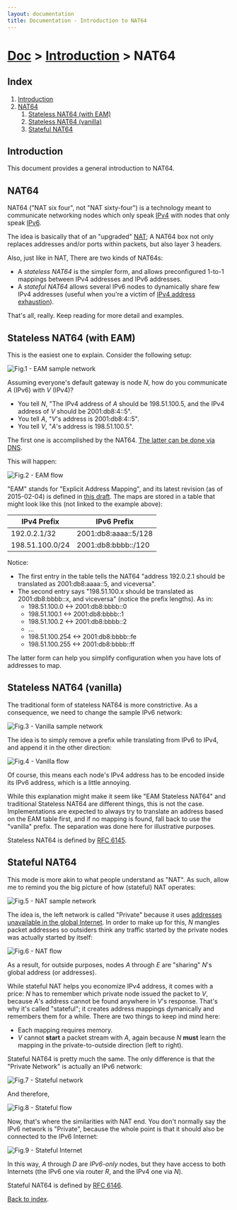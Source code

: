 ```yaml
---
layout: documentation
title: Documentation - Introduction to NAT64
---
```


# [Doc](doc-index.html) > [Introduction](doc-index.html#introduction) > NAT64

## Index

1. [Introduction](#introduction)
2. [NAT64](#nat64)
   1. [Stateless NAT64 (with EAM)](#ipv4)
   2. [Stateless NAT64 (vanilla)](#ipv6)
   3. [Stateful NAT64](#stateful-nat64)

## Introduction

This document provides a general introduction to NAT64.

## NAT64

NAT64 ("NAT six four", not "NAT sixty-four") is a technology meant to communicate networking nodes which only speak [IPv4](http://en.wikipedia.org/wiki/IPv4) with nodes that only speak [IPv6](http://en.wikipedia.org/wiki/IPv6).

The idea is basically that of an "upgraded" [NAT](http://en.wikipedia.org/wiki/Network_address_translation); A NAT64 box not only replaces addresses and/or ports within packets, but also layer 3 headers.

Also, just like in NAT, There are two kinds of NAT64s:

- A _stateless NAT64_ is the simpler form, and allows preconfigured 1-to-1 mappings between IPv4 addresses and IPv6 addresses.
- A _stateful NAT64_ allows several IPv6 nodes to dynamically share few IPv4 addresses (useful when you're a victim of [IPv4 address exhaustion](http://en.wikipedia.org/wiki/IPv4_address_exhaustion)).

That's all, really. Keep reading for more detail and examples.

## Stateless NAT64 (with EAM)

This is the easiest one to explain. Consider the following setup:

![Fig.1 - EAM sample network](images/intro/network-1eam.svg)

Assuming everyone's default gateway is node _N_, how do you communicate _A_ (IPv6) with _V_ (IPv4)?

- You tell _N_, "The IPv4 address of _A_ should be 198.51.100.5, and the IPv4 address of _V_ should be 2001:db8:4::5".
- You tell _A_, "_V_'s address is 2001:db8:4::5".
- You tell _V_, "_A_'s address is 198.51.100.5".

The first one is accomplished by the NAT64. [The latter can be done via DNS](op-dns64.html).

This will happen:

![Fig.2 - EAM flow](images/intro/flow-1eam.svg)

"EAM" stands for "Explicit Address Mapping", and its latest revision (as of 2015-02-04) is defined in [this draft](https://tools.ietf.org/html/draft-anderson-v6ops-siit-eam-02). The maps are stored in a table that might look like this (not linked to the example above):

| IPv4 Prefix     |     IPv6 Prefix      |
|-----------------|----------------------|
| 192.0.2.1/32    | 2001:db8:aaaa::5/128 |
| 198.51.100.0/24 | 2001:db8:bbbb::/120  |

Notice:

- The first entry in the table tells the NAT64 "address 192.0.2.1 should be translated as 2001:db8:aaaa::5, and viceversa".
- The second entry says "198.51.100.x should be translated as 2001:db8:bbbb::x, and viceversa" (notice the prefix lengths). As in:
   - 198.51.100.0 <-> 2001:db8:bbbb::0
   - 198.51.100.1 <-> 2001:db8:bbbb::1
   - 198.51.100.2 <-> 2001:db8:bbbb::2
   - ...
   - 198.51.100.254 <-> 2001:db8:bbbb::fe
   - 198.51.100.255 <-> 2001:db8:bbbb::ff

The latter form can help you simplify configuration when you have lots of addresses to map.

## Stateless NAT64 (vanilla)

The traditional form of stateless NAT64 is more constrictive. As a consequence, we need to change the sample IPv6 network:

![Fig.3 - Vanilla sample network](images/intro/network-2vanilla.svg)

The idea is to simply remove a prefix while translating from IPv6 to IPv4, and append it in the other direction:

![Fig.4 - Vanilla flow](images/intro/flow-2vanilla.svg)

Of course, this means each node's IPv4 address has to be encoded inside its IPv6 address, which is a little annoying.

While this explanation might make it seem like "EAM Stateless NAT64" and traditional Stateless NAT64 are different things, this is not the case. Implementations are expected to always try to translate an address based on the EAM table first, and if no mapping is found, fall back to use the "vanilla" prefix. The separation was done here for illustrative purposes.

Stateless NAT64 is defined by <a href="http://tools.ietf.org/html/rfc6145" target="_blank">RFC 6145</a>.

## Stateful NAT64

This mode is more akin to what people understand as "NAT". As such, allow me to remind you the big picture of how (stateful) NAT operates:

![Fig.5 - NAT sample network](images/intro/network-3nat.svg)

The idea is, the left network is called "Private" because it uses [addresses unavailable in the global Internet](http://en.wikipedia.org/wiki/Private_network). In order to make up for this, _N_ mangles packet addresses so outsiders think any traffic started by the private nodes was actually started by itself:

![Fig.6 - NAT flow](images/intro/flow-3nat.svg)

As a result, for outside purposes, nodes _A_ through _E_ are "sharing" _N_'s global address (or addresses).

While stateful NAT helps you economize IPv4 address, it comes with a price: _N_ has to remember which private node issued the packet to _V_, because _A_'s address cannot be found anywhere in _V_'s response. That's why it's called "stateful"; it creates address mappings dymanically and remembers them for a while. There are two things to keep ind mind here:

- Each mapping requires memory.
- _V_ cannot **start** a packet stream with _A_, again because _N_ **must** learn the mapping in the private-to-outside direction (left to right).

Stateful NAT64 is pretty much the same. The only difference is that the "Private Network" is actually an IPv6 network:

![Fig.7 - Stateful network](images/intro/network-4stateful.svg)

And therefore,

![Fig.8 - Stateful flow](images/intro/flow-4stateful.svg)

Now, that's where the similarities with NAT end. You don't normally say the IPv6 network is "Private", because the whole point is that it should also be connected to the IPv6 Internet:

![Fig.9 - Stateful Internet](images/intro/stateful-better.svg)

In this way, _A_ through _D_ are _IPv6-only_ nodes, but they have access to both Internets (the IPv6 one via router _R_, and the IPv4 one via _N_).

Stateful NAT64 is defined by <a href="http://tools.ietf.org/html/rfc6146" target="_blank">RFC 6146</a>.

[Back to index](doc-index.html).

